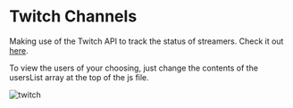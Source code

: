 # Twitch Channels
Making use of the Twitch API to track the status of streamers.  Check it out [here](https://codepen.io/minobino/pen/qRrWzd).

To view the users of your choosing, just change the contents of the usersList array at the top of the js file.

![twitch](https://raw.githubusercontent.com/minobino/FCC-Projects/master/Take%20Home%20Projects/Twitch%20Channels/images/screenshot.PNG)
